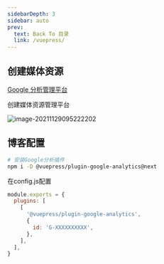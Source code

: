 ```yaml
---
sidebarDepth: 3
sidebar: auto
prev:
  text: Back To 目录
  link: /vuepress/
---
```




## 创建媒体资源

[Google 分析管理平台](https://analytics.google.com/analytics/web)

创建媒体资源管理平台

![image-20211129095222202](https://gitee.com/q10viking/PictureRepos/raw/master/images//202111290952452.png)



## 博客配置

```sh
# 安装Google分析插件
npm i -D @vuepress/plugin-google-analytics@next
```

在config.js配置

```js
module.exports = {
  plugins: [
    [
      '@vuepress/plugin-google-analytics',
      {
        id: 'G-XXXXXXXXXX',
      },
    ],
  ],
}
```


